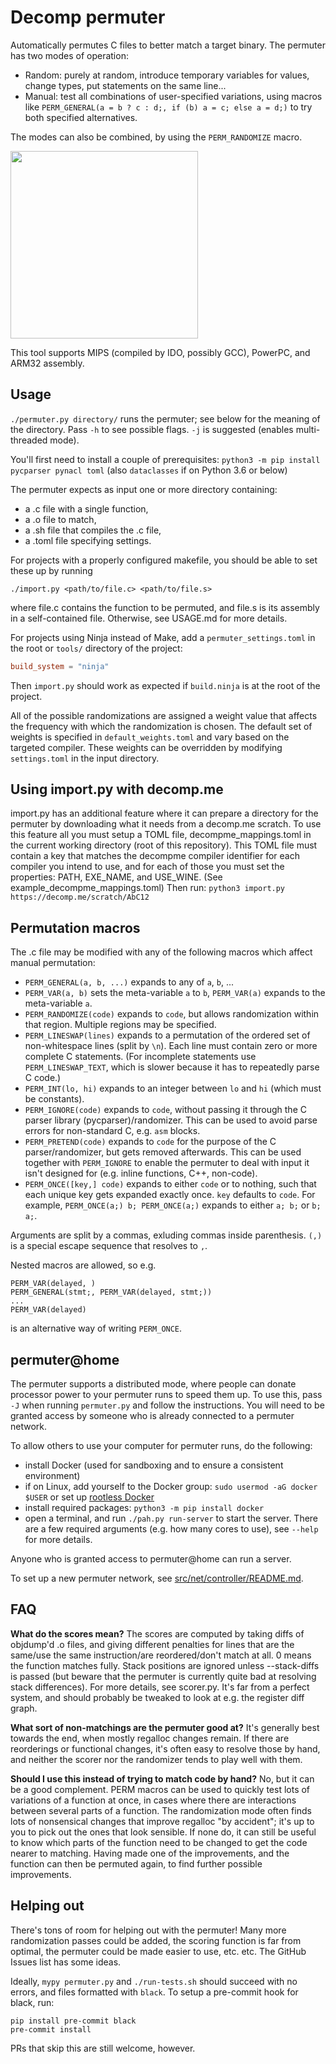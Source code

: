 # Decomp permuter

Automatically permutes C files to better match a target binary. The permuter has two modes of operation:
- Random: purely at random, introduce temporary variables for values, change types, put statements on the same line...
- Manual: test all combinations of user-specified variations, using macros like `PERM_GENERAL(a = b ? c : d;, if (b) a = c; else a = d;)` to try both specified alternatives.

The modes can also be combined, by using the `PERM_RANDOMIZE` macro.

[<img src="https://asciinema.org/a/232846.svg" height="300">](https://asciinema.org/a/232846)

This tool supports MIPS (compiled by IDO, possibly GCC), PowerPC, and ARM32 assembly.

## Usage

`./permuter.py directory/` runs the permuter; see below for the meaning of the directory.
Pass `-h` to see possible flags. `-j` is suggested (enables multi-threaded mode).

You'll first need to install a couple of prerequisites: `python3 -m pip install pycparser pynacl toml` (also `dataclasses` if on Python 3.6 or below)

The permuter expects as input one or more directory containing:
  - a .c file with a single function,
  - a .o file to match,
  - a .sh file that compiles the .c file,
  - a .toml file specifying settings.

For projects with a properly configured makefile, you should be able to set these up by running
```
./import.py <path/to/file.c> <path/to/file.s>
```
where file.c contains the function to be permuted, and file.s is its assembly in a self-contained file.
Otherwise, see USAGE.md for more details.

For projects using Ninja instead of Make, add a `permuter_settings.toml` in the root or `tools/` directory of the project:
```toml
build_system = "ninja"
```
Then `import.py` should work as expected if `build.ninja` is at the root of the project.

All of the possible randomizations are assigned a weight value that affects the frequency with which the randomization is chosen.
The default set of weights is specified in `default_weights.toml` and vary based on the targeted compiler.
These weights can be overridden by modifying `settings.toml` in the input directory.

## Using import.py with decomp.me
import.py has an additional feature where it can prepare a directory for the permuter by downloading what it needs from a decomp.me scratch. 
To use this feature all you must setup a TOML file, decompme_mappings.toml in the current working directory (root of this repository). This TOML file must contain a key that matches the decompme compiler identifier for each compiler you intend to use, and for each of those you must set the properties: PATH, EXE_NAME, and USE_WINE. (See example_decompme_mappings.toml)
Then run: `python3 import.py https://decomp.me/scratch/AbC12`

## Permutation macros

The .c file may be modified with any of the following macros which affect manual permutation:

- `PERM_GENERAL(a, b, ...)` expands to any of `a`, `b`, ...
- `PERM_VAR(a, b)` sets the meta-variable `a` to `b`, `PERM_VAR(a)` expands to the meta-variable `a`.
- `PERM_RANDOMIZE(code)` expands to `code`, but allows randomization within that region. Multiple regions may be specified.
- `PERM_LINESWAP(lines)` expands to a permutation of the ordered set of non-whitespace lines (split by `\n`). Each line must contain zero or more complete C statements. (For incomplete statements use `PERM_LINESWAP_TEXT`, which is slower because it has to repeatedly parse C code.)
- `PERM_INT(lo, hi)` expands to an integer between `lo` and `hi` (which must be constants).
- `PERM_IGNORE(code)` expands to `code`, without passing it through the C parser library (pycparser)/randomizer. This can be used to avoid parse errors for non-standard C, e.g. `asm` blocks.
- `PERM_PRETEND(code)` expands to `code` for the purpose of the C parser/randomizer, but gets removed afterwards. This can be used together with `PERM_IGNORE` to enable the permuter to deal with input it isn't designed for (e.g. inline functions, C++, non-code).
- `PERM_ONCE([key,] code)` expands to either `code` or to nothing, such that each unique key gets expanded exactly once. `key` defaults to `code`. For example, `PERM_ONCE(a;) b; PERM_ONCE(a;)` expands to either `a; b;` or `b; a;`.

Arguments are split by a commas, exluding commas inside parenthesis. `(,)` is a special escape sequence that resolves to `,`. 

Nested macros are allowed, so e.g.
```
PERM_VAR(delayed, )
PERM_GENERAL(stmt;, PERM_VAR(delayed, stmt;))
...
PERM_VAR(delayed)
```
is an alternative way of writing `PERM_ONCE`.

## permuter@home

The permuter supports a distributed mode, where people can donate processor power to your permuter runs to speed them up.
To use this, pass `-J` when running `permuter.py` and follow the instructions.
You will need to be granted access by someone who is already connected to a permuter network.

To allow others to use your computer for permuter runs, do the following:

- install Docker (used for sandboxing and to ensure a consistent environment)
- if on Linux, add yourself to the Docker group: `sudo usermod -aG docker $USER`
  or set up [rootless Docker](https://docs.docker.com/engine/security/rootless/)
- install required packages: `python3 -m pip install docker`
- open a terminal, and run `./pah.py run-server` to start the server.
  There are a few required arguments (e.g. how many cores to use), see `--help` for more details.

Anyone who is granted access to permuter@home can run a server.

To set up a new permuter network, see [src/net/controller/README.md](./src/net/controller/README.md).

## FAQ

**What do the scores mean?** The scores are computed by taking diffs of objdump'd .o
files, and giving different penalties for lines that are the same/use the same
instruction/are reordered/don't match at all. 0 means the function matches fully.
Stack positions are ignored unless --stack-diffs is passed (but beware that the
permuter is currently quite bad at resolving stack differences). For more details,
see scorer.py. It's far from a perfect system, and should probably be tweaked to
look at e.g. the register diff graph.

**What sort of non-matchings are the permuter good at?** It's generally best towards
the end, when mostly regalloc changes remain. If there are reorderings or functional
changes, it's often easy to resolve those by hand, and neither the scorer nor the
randomizer tends to play well with them.

**Should I use this instead of trying to match code by hand?** No, but it can be a good
complement. PERM macros can be used to quickly test lots of variations of a function at
once, in cases where there are interactions between several parts of a function.
The randomization mode often finds lots of nonsensical changes that improve regalloc
"by accident"; it's up to you to pick out the ones that look sensible. If none do,
it can still be useful to know which parts of the function need to be changed to get the
code nearer to matching. Having made one of the improvements, and the function can then be
permuted again, to find further possible improvements.

## Helping out

There's tons of room for helping out with the permuter!
Many more randomization passes could be added, the scoring function is far from optimal,
the permuter could be made easier to use, etc. etc. The GitHub Issues list has some ideas.

Ideally, `mypy permuter.py` and `./run-tests.sh` should succeed with no errors, and files
formatted with `black`. To setup a pre-commit hook for black, run:
```
pip install pre-commit black
pre-commit install
```
PRs that skip this are still welcome, however.
